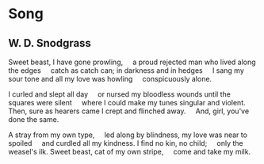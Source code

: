 # Song
## W. D. Snodgrass
Sweet beast, I have gone prowling,
    a proud rejected man
who lived along the edges
    catch as catch can;
in darkness and in hedges
    I sang my sour tone
and all my love was howling
    conspicuously alone.

I curled and slept all day
    or nursed my bloodless wounds
until the squares were silent
    where I could make my tunes
singular and violent.
    Then, sure as hearers came
I crept and flinched away.
    And, girl, you've done the same.

A stray from my own type,
    led along by blindness,
my love was near to spoiled
    and curdled all my kindness.
I find no kin, no child;
    only the weasel's ilk.
Sweet beast, cat of my own stripe,
    come and take my milk.